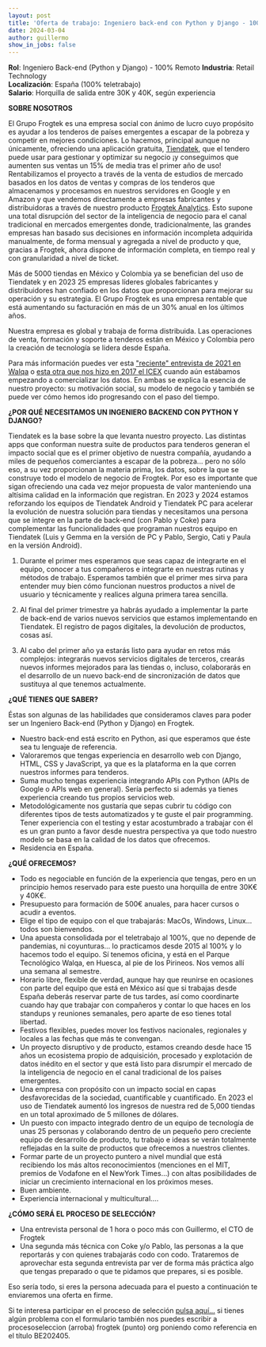 ```yaml
---
layout: post
title: 'Oferta de trabajo: Ingeniero back-end con Python y Django - 100% Remoto (BORRADOR)'
date: 2024-03-04 
author: guillermo
show_in_jobs: false
---
```


**Rol**: Ingeniero Back-end (Python y Django) - 100% Remoto
**Industria**: Retail Technology  
**Localización**: España (100% teletrabajo)  
**Salario**: Horquilla de salida entre 30K y 40K, según experiencia

**SOBRE NOSOTROS**

El Grupo Frogtek es una empresa social con ánimo de lucro cuyo propósito es ayudar a los tenderos de países emergentes a escapar de la pobreza y competir en mejores condiciones. Lo hacemos, principal aunque no únicamente, ofreciendo una aplicación gratuita, [Tiendatek](https://tiendatek.info/mexico/), que el tendero puede usar para gestionar y optimizar su negocio ¡y conseguimos que aumenten sus ventas un 15% de media tras el primer año de uso! Rentabilizamos el proyecto a través de la venta de estudios de mercado basados en los datos de ventas y compras de los tenderos que almacenamos y procesamos en nuestros servidores en Google y en Amazon y que vendemos directamente a empresas fabricantes y distribuidoras a través de nuestro producto [Frogtek Analytics](https://analytics.frogtek.org/). Esto supone una total disrupción del sector de la inteligencia de negocio para el canal tradicional en mercados emergentes donde, tradicionalmente, las grandes empresas han basado sus decisiones en información incompleta adquirida manualmente, de forma mensual y agregada a nivel de producto y que, gracias a Frogtek, ahora dispone de información completa, en tiempo real y con granularidad a nivel de ticket.

Más de 5000 tiendas en México y Colombia ya se benefician del uso de Tiendatek y en 2023 25 empresas líderes globales fabricantes y distribuidores han confiado en los datos que proporcionan para mejorar su operación y su estrategia. El Grupo Frogtek es una empresa rentable que está aumentando su facturación en más de un 30% anual en los últimos años.

Nuestra empresa es global y trabaja de forma distribuida. Las operaciones de venta, formación y soporte a tenderos están en México y Colombia pero la creación de tecnología se lidera desde España.

Para más información puedes ver esta ["reciente" entrevista de 2021 en Walqa](https://www.youtube.com/watch?v=iuE7GtV3dgs) o [esta otra que nos hizo en 2017 el ICEX](https://www.youtube.com/watch?v=BoDtuEUO328) cuando aún estábamos empezando a comercializar los datos. En ambas se explica la esencia de nuestro proyecto: su motivación social, su modelo de negocio y también se puede ver cómo hemos ido progresando con el paso del tiempo.
 
**¿POR QUÉ NECESITAMOS UN INGENIERO BACKEND CON PYTHON Y DJANGO?**

Tiendatek es la base sobre la que levanta nuestro proyecto. Las distintas apps que conforman nuestra suite de productos para tenderos generan el impacto social que es el primer objetivo de nuestra compañía, ayudando a miles de pequeños comerciantes a escapar de la pobreza... pero no sólo eso, a su vez proporcionan la materia prima, los datos, sobre la que se construye todo el modelo de negocio de Frogtek. Por eso es importante que sigan ofreciendo una cada vez mejor propuesta de valor manteniendo una altísima calidad en la información que registran. En 2023 y 2024 estamos reforzando los equipos de Tiendatek Android y Tiendatek PC para acelerar la evolución de nuestra solución para tiendas y necesitamos una persona que se integre en la parte de back-end (con Pablo y Coke) para complementar las funcionalidades que programan nuestros equipo en Tiendatek (Luis y Gemma en la versión de PC y Pablo, Sergio, Cati y Paula en la versión Android).
 
1) Durante el primer mes esperamos que seas capaz de integrarte en el equipo, conocer a tus compañeros e integrarte en nuestras rutinas y métodos de trabajo. Esperamos también que el primer mes sirva para entender muy bien cómo funcionan nuestros productos a nivel de usuario y técnicamente y realices alguna primera tarea sencilla.
 
2) Al final del primer trimestre ya habrás ayudado a implementar la parte de back-end de varios nuevos servicios que estamos implementando en Tiendatek. El registro de pagos digitales, la devolución de productos, cosas así.
 
3) Al cabo del primer año ya estarás listo para ayudar en retos más complejos: integrarás nuevos servicios digitales de terceros, crearás nuevos informes mejorados para las tiendas o, incluso, colaborarás en el desarrollo de un nuevo back-end de sincronización de datos que sustituya al que tenemos actualmente.
 
**¿QUÉ TIENES QUE SABER?**

Éstas son algunas de las habilidades que consideramos claves para poder ser un Ingeniero Back-end (Python y Django) en Frogtek.
- Nuestro back-end está escrito en Python, asi que esperamos que éste sea tu lenguaje de referencia.
- Valoraremos que tengas experiencia en desarrollo web con Django, HTML, CSS y JavaScript, ya que es la plataforma en la que corren nuestros informes para tenderos.
- Suma mucho tengas experiencia integrando APIs con Python (APIs de Google o APIs web en general). Sería perfecto si además ya tienes experiencia creando tus propios servicios web.
- Metodológicamente nos gustaría que sepas cubrir tu código con diferentes tipos de tests automatizados y te guste el pair programming. Tener experiencia con el testing y estar acostumbrado a trabajar con él es un gran punto a favor desde nuestra perspectiva ya que todo nuestro modelo se basa en la calidad de los datos que ofrecemos.
- Residencia en España.
 
**¿QUÉ OFRECEMOS?**

- Todo es negociable en función de la experiencia que tengas, pero en un principio hemos reservado para este puesto una horquilla de entre 30K€ y 40K€.
- Presupuesto para formación de 500€ anuales, para hacer cursos o acudir a eventos.
- Elige el tipo de equipo con el que trabajarás: MacOs, Windows, Linux... todos son bienvendos.
- Una apuesta consolidada por el teletrabajo al 100%, que no depende de pandemias, ni coyunturas… lo practicamos desde 2015 al 100% y lo hacemos todo el equipo. Sí tenemos oficina, y está en el Parque Tecnológico Walqa, en Huesca, al pie de los Pirineos. Nos vemos allí una semana al semestre.
- Horario libre, flexible de verdad, aunque hay que reunirse en ocasiones con parte del equipo que está en México así que si trabajas desde España deberás reservar parte de tus tardes, así como coordinarte cuando hay que trabajar con compañeros y contar lo que haces en los standups y reuniones semanales, pero aparte de eso tienes total libertad.
- Festivos flexibles, puedes mover los festivos nacionales, regionales y locales a las fechas que más te convengan.
- Un proyecto disruptivo y de producto, estamos creando desde hace 15 años un ecosistema propio de adquisición, procesado y explotación de datos inédito en el sector y que está listo para disrumpir el mercado de la inteligencia de negocio en el canal tradicional de los países emergentes.
- Una empresa con propósito con un impacto social en capas desfavorecidas de la sociedad, cuantificable y cuantificado. En 2023 el uso de Tiendatek aumentó los ingresos de nuestra red de 5,000 tiendas en un total aproximado de 5 millones de dólares.
- Un puesto con impacto integrado dentro de un equipo de tecnología de unas 25 personas y colaborando dentro de un pequeño pero creciente equipo de desarrollo de producto, tu trabajo e ideas se verán totalmente reflejadas en la suite de productos que ofrecemos a nuestros clientes.
- Formar parte de un proyecto puntero a nivel mundial que está recibiendo los más altos reconocimientos (menciones en el MIT, premios de Vodafone en el NewYork Times…) con altas posibilidades de iniciar un crecimiento internacional en los próximos meses.
- Buen ambiente.
- Experiencia internacional y multicultural….
 
**¿CÓMO SERÁ EL PROCESO DE SELECCIÓN?**

- Una entrevista personal de 1 hora o poco más con Guillermo, el CTO de Frogtek
- Una segunda más técnica con Coke y/o Pablo, las personas a la que reportarás y con quienes trabajarás codo con codo. Trataremos de aprovechar esta segunda entrevista par ver de forma más práctica algo que tengas preparado o que te pidamos que prepares, si es posible.

Eso sería todo, si eres la persona adecuada para el puesto a continuación te enviaremos una oferta en firme.

Si te interesa participar en el proceso de selección [pulsa aquí...](https://form.jotform.com/211392234099355?codigo=BE202405) si tienes algún problema con el formulario también nos puedes escribir a procesoseleccion (arroba) frogtek (punto) org poniendo como referencia en el título BE202405.

